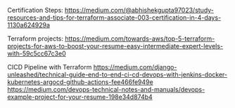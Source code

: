 Certification Steps: 
https://medium.com/@abhishekgupta97023/study-resources-and-tips-for-terraform-associate-003-certification-in-4-days-1130a624929a 

Terraform projects:
https://medium.com/towards-aws/top-5-terraform-projects-for-aws-to-boost-your-resume-easy-intermediate-expert-levels-with-59c5cc67c3e0

CICD Pipeline with Terraform 
https://medium.com/django-unleashed/technical-guide-end-to-end-ci-cd-devops-with-jenkins-docker-kubernetes-argocd-github-actions-fee466fe949e
https://medium.com/devops-technical-notes-and-manuals/devops-example-project-for-your-resume-198e34d874b4
